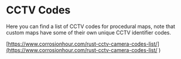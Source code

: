# CCTV Codes

Here you can find a list of CCTV codes for procedural maps, note that custom maps have some of their own unique CCTV identifier codes.

[https://www.corrosionhour.com/rust-cctv-camera-codes-list/](https://www.corrosionhour.com/rust-cctv-camera-codes-list/ )
